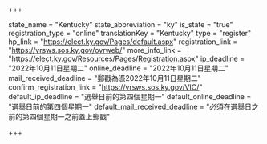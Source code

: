 +++

state_name = "Kentucky"
state_abbreviation = "ky"
is_state = "true"
registration_type = "online"
translationKey = "Kentucky"
type = "register"
hp_link = "https://elect.ky.gov/Pages/default.aspx"
registration_link = "https://vrsws.sos.ky.gov/ovrweb/"
more_info_link = "https://elect.ky.gov/Resources/Pages/Registration.aspx"
ip_deadline = "2022年10月11日星期二"
online_deadline = "2022年10月11日星期二"
mail_received_deadline = "郵戳為憑2022年10月11日星期二"
confirm_registration_link = "https://vrsws.sos.ky.gov/VIC/"
default_ip_deadline = "選舉日前的第四個星期一"
default_online_deadline = "選舉日前的第四個星期一"
default_mail_received_deadline = "必須在選舉日之前的第四個星期一之前蓋上郵戳"

+++